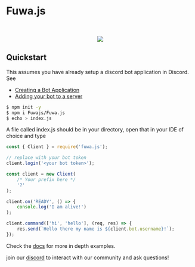# Fuwa.js
<br/>
<div align="center">
    <p>
        <a href="https://discord.gg/FGn4T9eUp5">
            <img 
            src="https://img.shields.io/discord/788135963528134656?color=7289da&logo=discord&logoColor=white"/>
        </a>
    </p>
</div>

## Quickstart
This assumes you have already setup a discord bot application in Discord. See
- [Creating a Bot Application](https://discordjs.guide/preparations/setting-up-a-bot-application.html)
- [Adding your bot to a server](https://discordjs.guide/preparations/adding-your-bot-to-servers.html#bot-invite-links)

```bash
$ npm init -y
$ npm i Fuwajs/Fuwa.js
$ echo > index.js
```
A file called index.js should be in your directory, open that in your IDE of choice and type
```js
const { Client } = require('fuwa.js');

// replace with your bot token
client.login('<your bot token>');

const client = new Client(
    /* Your prefix here */
    '?'
);

client.on('READY', () => {
    console.log('I am alive!')
);

client.command(['hi', 'hello'], (req, res) => { 
    res.send(`Hello there my name is ${client.bot.username}!`); 
});

```
Check the [docs](https://Fuwajs.github.io/index.html) for more in depth examples.

join our [discord](https://discord.gg/FGn4T9eUp5) to interact with our community and ask questions!